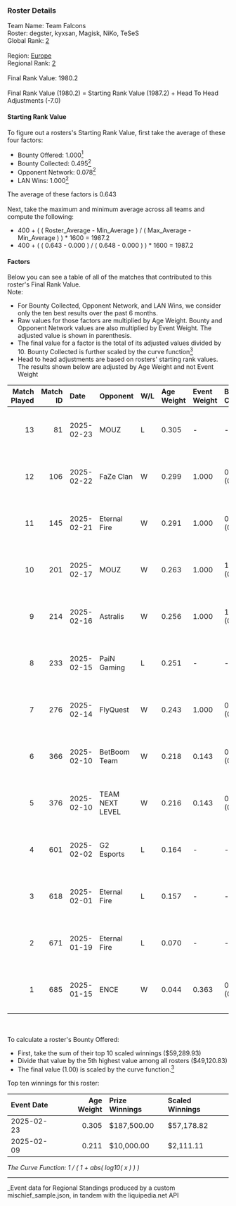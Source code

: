 ### Roster Details<br />
Team Name: Team Falcons<br />
Roster: degster, kyxsan, Magisk, NiKo, TeSeS<br />
Global Rank: [2](../../standings_global_2025_07_07.md)<br />
<br />
Region: [Europe]( ../../standings_europe_2025_07_07.md)<br />
Regional Rank: [2]( ../../standings_europe_2025_07_07.md)<br />
<br />
Final Rank Value:  1980.2<br />
<br />
Final Rank Value (1980.2) = Starting Rank Value (1987.2) + Head To Head Adjustments (-7.0)<br />

#### Starting Rank Value<br />
To figure out a rosters's Starting Rank Value, first take the average of these four factors:<br />
- Bounty Offered: 1.000[<sup>1</sup>](#table2)
- Bounty Collected: 0.495[<sup>2</sup>](#table1)
- Opponent Network: 0.078[<sup>2</sup>](#table1)
- LAN Wins: 1.000[<sup>2</sup>](#table1)

The average of these factors is 0.643<br />
<br />
Next, take the maximum and minimum average across all teams and compute the following:<br />
- 400 + ( ( Roster_Average - Min_Average ) / ( Max_Average - Min_Average ) ) * 1600 = 1987.2
- 400 + ( ( 0.643 - 0.000 ) / ( 0.648 - 0.000 ) ) * 1600 = 1987.2


#### Factors<br />
Below you can see a table of all of the matches that contributed to this roster's Final Rank Value.<br />
Note:<br />

- For Bounty Collected, Opponent Network, and LAN Wins, we consider only the ten best results over the past 6 months.
- Raw values for those factors are multiplied by Age Weight. Bounty and Opponent Network values are also multiplied by Event Weight. The adjusted value is shown in parenthesis.
- The final value for a factor is the total of its adjusted values divided by 10. Bounty Collected is further scaled by the curve function[<sup>3</sup>](#curveFunction)
- Head to head adjustments are based on rosters' starting rank values. The results shown below are adjusted by Age Weight and not Event Weight
<span id="table1"></span><br />


| Match Played | Match ID | Date       | Opponent        | W/L | Age Weight | Event Weight | Bounty Collected | Opponent Network | LAN Wins  | H2H Adj. | Roster                               |
| -: | -: | :- | :- | :- | :- | :- | :- | :- | :- | -: | :- |
|           13 |       81 | 2025-02-23 | MOUZ            | L   | 0.305      | -            | -                | -                | -         |    -4.79 | degster, kyxsan, Magisk, NiKo, TeSeS |
|           12 |      106 | 2025-02-22 | FaZe Clan       | W   | 0.299      | 1.000        | 0.646 (0.193)    | 0.464 (0.139)    | 1 (0.299) |     3.22 | degster, kyxsan, Magisk, NiKo, TeSeS |
|           11 |      145 | 2025-02-21 | Eternal Fire    | W   | 0.291      | 1.000        | 0.765 (0.222)    | 0.649 (0.188)    | 1 (0.291) |     3.38 | degster, kyxsan, Magisk, NiKo, TeSeS |
|           10 |      201 | 2025-02-17 | MOUZ            | W   | 0.263      | 1.000        | 1.000 (0.263)    | 0.651 (0.171)    | 1 (0.263) |     4.24 | degster, kyxsan, Magisk, NiKo, TeSeS |
|            9 |      214 | 2025-02-16 | Astralis        | W   | 0.256      | 1.000        | 1.000 (0.256)    | 1.000 (0.256)    | 1 (0.256) |     3.68 | degster, kyxsan, Magisk, NiKo, TeSeS |
|            8 |      233 | 2025-02-15 | PaiN Gaming     | L   | 0.251      | -            | -                | -                | -         |    -7.12 | degster, kyxsan, Magisk, NiKo, TeSeS |
|            7 |      276 | 2025-02-14 | FlyQuest        | W   | 0.243      | 1.000        | 0.088 (0.022)    | 0.014 (0.003)    | 1 (0.243) |     0.01 | degster, kyxsan, Magisk, NiKo, TeSeS |
|            6 |      366 | 2025-02-10 | BetBoom Team    | W   | 0.218      | 0.143        | 0.060 (0.002)    | 0.299 (0.009)    | 0 (0.000) |     0.01 | degster, kyxsan, Magisk, NiKo, TeSeS |
|            5 |      376 | 2025-02-10 | TEAM NEXT LEVEL | W   | 0.216      | 0.143        | 0.000 (0.000)    | 0.162 (0.005)    | 0 (0.000) |     0.00 | degster, kyxsan, Magisk, NiKo, TeSeS |
|            4 |      601 | 2025-02-02 | G2 Esports      | L   | 0.164      | -            | -                | -                | -         |    -5.14 | degster, kyxsan, Magisk, NiKo, TeSeS |
|            3 |      618 | 2025-02-01 | Eternal Fire    | L   | 0.157      | -            | -                | -                | -         |    -3.12 | degster, kyxsan, Magisk, NiKo, TeSeS |
|            2 |      671 | 2025-01-19 | Eternal Fire    | L   | 0.070      | -            | -                | -                | -         |    -1.39 | degster, kyxsan, Magisk, NiKo, TeSeS |
|            1 |      685 | 2025-01-15 | ENCE            | W   | 0.044      | 0.363        | 0.026 (0.000)    | 0.260 (0.004)    | 0 (0.000) |     0.00 | degster, kyxsan, Magisk, NiKo, TeSeS |

<br />
<span id="table2"></span><br />
To calculate a roster's Bounty Offered:<br />

- First, take the sum of their top 10 scaled winnings ($59,289.93)
- Divide that value by the 5th highest value among all rosters ($49,120.83)
- The final value (1.00) is scaled by the curve function.[<sup>3</sup>](#curveFunction)

Top ten winnings for this roster:<br />

| Event Date | Age Weight | Prize Winnings | Scaled Winnings |
| :- | -: | :- | :- |
| 2025-02-23 |      0.305 | $187,500.00    | $57,178.82      |
| 2025-02-09 |      0.211 | $10,000.00     | $2,111.11       |


<span id="curveFunction"></span>_The Curve Function: 1 / ( 1 + abs( log10( x ) ) )_<br />

---
_Event data for Regional Standings produced by a custom mischief_sample.json, in tandem with the liquipedia.net API<br />

